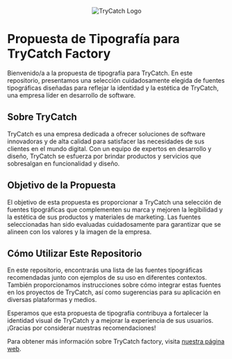 <div align="center">
  <img src="https://trycatchfactory.com/_astro/nibble.BYX55Mhr_Z1X1Iov.webp" alt="TryCatch Logo">
</div>

# Propuesta de Tipografía para TryCatch Factory

Bienvenido/a a la propuesta de tipografía para TryCatch. En este repositorio, presentamos una selección cuidadosamente elegida de fuentes tipográficas diseñadas para reflejar la identidad y la estética de TryCatch, una empresa líder en desarrollo de software.

## Sobre TryCatch

TryCatch es una empresa dedicada a ofrecer soluciones de software innovadoras y de alta calidad para satisfacer las necesidades de sus clientes en el mundo digital. Con un equipo de expertos en desarrollo y diseño, TryCatch se esfuerza por brindar productos y servicios que sobresalgan en funcionalidad y diseño.

## Objetivo de la Propuesta

El objetivo de esta propuesta es proporcionar a TryCatch una selección de fuentes tipográficas que complementen su marca y mejoren la legibilidad y la estética de sus productos y materiales de marketing. Las fuentes seleccionadas han sido evaluadas cuidadosamente para garantizar que se alineen con los valores y la imagen de la empresa.

## Cómo Utilizar Este Repositorio

En este repositorio, encontrarás una lista de las fuentes tipográficas recomendadas junto con ejemplos de su uso en diferentes contextos. También proporcionamos instrucciones sobre cómo integrar estas fuentes en los proyectos de TryCatch, así como sugerencias para su aplicación en diversas plataformas y medios.

Esperamos que esta propuesta de tipografía contribuya a fortalecer la identidad visual de TryCatch y a mejorar la experiencia de sus usuarios. ¡Gracias por considerar nuestras recomendaciones!

Para obtener más información sobre TryCatch factory, visita [nuestra página web](https://trycatchfactory.com/).

